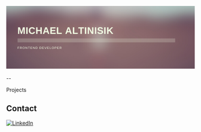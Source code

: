 <p align="center">
 <img src="assets/MICHAEL%20ALTINISIK.png">
</p>
--

Projects



Contact 
--
[<img src="https://img.shields.io/badge/LinkedIn-blue?style=for-the-badge&logo=linkedin&logoColor=white" alt="LinkedIn"/>](https://www.linkedin.com/in/michael-altinisik-09b137234/)
 



